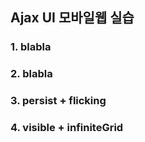 ## Ajax UI 모바일웹 실습
### 1. blabla

### 2. blabla

### 3. persist + flicking

### 4. visible + infiniteGrid

